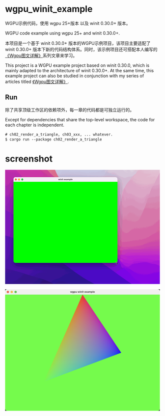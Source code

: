 # wgpu_winit_example

WGPU示例代码，使用 wgpu 25+版本 以及 winit 0.30.0+ 版本。

WGPU code example using wgpu 25+ and winit 0.30.0+.

本项目是一个基于 winit 0.30.0+ 版本的WGPU示例项目，该项目主要适配了 winit 0.30.0+ 版本下新的代码结构体系。同时，该示例项目还可搭配本人编写的[《Wgpu图文详解》](https://zhen.blog/article/Wgpu-%E5%9B%BE%E6%96%87%E8%AF%A6%E8%A7%A3%EF%BC%8801%EF%BC%89%E7%AA%97%E5%8F%A3%E4%B8%8E%E5%9F%BA%E6%9C%AC%E6%B8%B2%E6%9F%93/)系列文章来学习。

This project is a WGPU example project based on winit 0.30.0, which is mainly adapted to the architecture of
winit 0.30.0+. At the same time, this example project can also be studied in conjunction with my series of articles titled [《Wgpu图文详解》](https://zhen.blog/article/Wgpu-%E5%9B%BE%E6%96%87%E8%AF%A6%E8%A7%A3%EF%BC%8801%EF%BC%89%E7%AA%97%E5%8F%A3%E4%B8%8E%E5%9F%BA%E6%9C%AC%E6%B8%B2%E6%9F%93/).

## Run

除了共享顶级工作区的依赖项外，每一章的代码都是可独立运行的。

Except for dependencies that share the top-level workspace, the code for each chapter is independent.

```shell
# ch02_render_a_triangle, ch03_xxx, ... whatever.
$ cargo run --package ch02_render_a_triangle
```

# screenshot

![](_doc_assets/example1.gif)

![](_doc_assets/example2.png)
